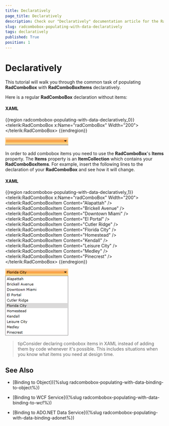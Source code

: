 ```yaml
---
title: Declaratively
page_title: Declaratively
description: Check our "Declaratively" documentation article for the RadComboBox WPF control.
slug: radcombobox-populating-with-data-declaratively
tags: declaratively
published: True
position: 1
---
```


# Declaratively

This tutorial will walk you through the common task of populating __RadComboBox__ with __RadComboBoxItems__ declaratively. 

Here is a regular __RadComboBox__ declaration without items:

#### __XAML__

{{region radcombobox-populating-with-data-declaratively_0}}
	<telerik:RadComboBox x:Name="radComboBox" Width="200">
	</telerik:RadComboBox>
{{endregion}}

![](images/RadComboBox_PopulatingWithData_Declaratively_010.png)

In order to add combobox items you need to use the __RadComboBox__'s __Items__ property. The __Items__ property is an __ItemCollection__ which contains your __RadComboBoxItems__. For example, insert the following lines to the declaration of your __RadComboBox__ and see how it will change.

#### __XAML__

{{region radcombobox-populating-with-data-declaratively_1}}
	<telerik:RadComboBox x:Name="radComboBox" Width="200">
	    <telerik:RadComboBoxItem Content="Alapattah" />
	    <telerik:RadComboBoxItem Content="Brickell Avenue" />
	    <telerik:RadComboBoxItem Content="Downtown Miami" />
	    <telerik:RadComboBoxItem Content="El Portal" />
	    <telerik:RadComboBoxItem Content="Cutler Ridge" />
	    <telerik:RadComboBoxItem Content="Florida City" />
	    <telerik:RadComboBoxItem Content="Homestead" />
	    <telerik:RadComboBoxItem Content="Kendall" />
	    <telerik:RadComboBoxItem Content="Leisure City" />
	    <telerik:RadComboBoxItem Content="Medley" />
	    <telerik:RadComboBoxItem Content="Pinecrest" />
	</telerik:RadComboBox>
{{endregion}}

![](images/RadComboBox_PopulatingWithData_Declaratively_020.png)

>tipConsider declaring combobox items in XAML instead of adding them by code whenever it's possible. This includes situations when you know what items you need at design time.

## See Also

 * [Binding to Object]({%slug radcombobox-populating-with-data-binding-to-object%})

 * [Binding to WCF Service]({%slug radcombobox-populating-with-data-binding-to-wcf%})

 * [Binding to ADO.NET Data Service]({%slug radcombobox-populating-with-data-binding-adonet%})
